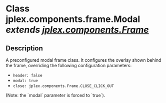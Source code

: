 # Class **jplex.components.frame.Modal**  _extends [jplex.components.Frame](APIPangolincomponentsFrame.md)_ #

## Description ##
A preconfigured modal frame class.
It configures the overlay shown behind the frame,
overriding the following configuration parameters:
<ul>
<li><code>header: false</code></li>
<li><code>modal: true</code></li>
<li><code>close: jplex.components.Frame.CLOSE_CLICK_OUT</code></li>
</ul>
(Note: the `modal` parameter is forced to `true`).


